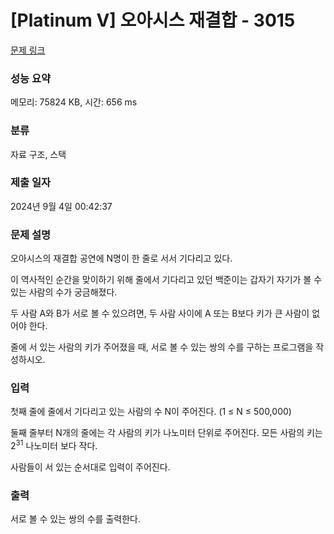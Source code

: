 # [Platinum V] 오아시스 재결합 - 3015 

[문제 링크](https://www.acmicpc.net/problem/3015) 

### 성능 요약

메모리: 75824 KB, 시간: 656 ms

### 분류

자료 구조, 스택

### 제출 일자

2024년 9월 4일 00:42:37

### 문제 설명

<p>오아시스의 재결합 공연에 N명이 한 줄로 서서 기다리고 있다.</p>

<p>이 역사적인 순간을 맞이하기 위해 줄에서 기다리고 있던 백준이는 갑자기 자기가 볼 수 있는 사람의 수가 궁금해졌다.</p>

<p>두 사람 A와 B가 서로 볼 수 있으려면, 두 사람 사이에 A 또는 B보다 키가 큰 사람이 없어야 한다.</p>

<p>줄에 서 있는 사람의 키가 주어졌을 때, 서로 볼 수 있는 쌍의 수를 구하는 프로그램을 작성하시오.</p>

### 입력 

 <p>첫째 줄에 줄에서 기다리고 있는 사람의 수 N이 주어진다. (1 ≤ N ≤ 500,000)</p>

<p>둘째 줄부터 N개의 줄에는 각 사람의 키가 나노미터 단위로 주어진다. 모든 사람의 키는 2<sup>31</sup> 나노미터 보다 작다.</p>

<p>사람들이 서 있는 순서대로 입력이 주어진다.</p>

### 출력 

 <p>서로 볼 수 있는 쌍의 수를 출력한다.</p>

